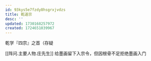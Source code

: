 ```yaml
---
id: 93kys5e7fzdy8hsgrxjvdzs
title: 乾道宗
desc: ''
updated: 1730168257972
created: 1724651039967
---
```


乾学『四宗』之首（存疑

[[阵问.主要人物.庄先生]] 给墨画留下入宗令，但因根骨不足拒绝墨画入门
